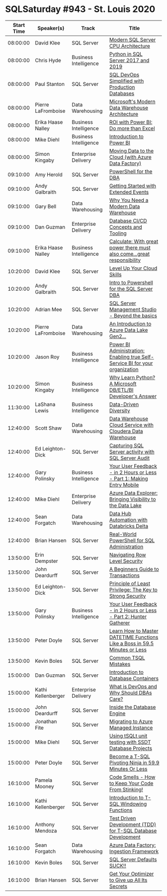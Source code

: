 # SQLSaturday #943 - St. Louis 2020
Start Time|Speaker(s)|Track|Title
---|---|---|---
08:00:00|David Klee|SQL Server|[Modern SQL Server CPU Architecture](100385.md)
08:00:00|Chris Hyde|Business Intelligence|[Python in SQL Server 2017 and 2019](100479.md)
08:00:00|Paul Stanton|SQL Server|[SQL DevOps Simplified with Production Databases](100527.md)
08:00:00|Pierre LaFromboise|Data Warehousing|[Microsoft's Modern Data Warehouse Architecture](100887.md)
08:00:00|Erika Haase Nalley|Business Intelligence|[ROI with Power BI: Do more than Excel](101099.md)
08:00:00|Mike Diehl|Business Intelligence|[Introduction to Power BI](101919.md)
08:00:00|Simon Kingaby|Enterprise Delivery|[Moving Data to the Cloud (with Azure Data Factory)](99914.md)
09:10:00|Amy Herold|SQL Server|[PowerShell for the DBA](100556.md)
09:10:00|Andy Galbraith|SQL Server|[Getting Started with Extended Events](100608.md)
09:10:00|Gary Bell|Data Warehousing|[Why You Need a Modern Data Warehouse](100844.md)
09:10:00|Dan Guzman|Enterprise Delivery|[Database CI/CD Concepts and Tooling](100875.md)
09:10:00|Erika Haase Nalley|Business Intelligence|[Calculate: With great power there must also come...great responsibility](101100.md)
10:20:00|David Klee|SQL Server|[Level Up Your Cloud Skills](100384.md)
10:20:00|Andy Galbraith|SQL Server|[Intro to Powershell for the SQL Server DBA](100610.md)
10:20:00|Adrian Mee|SQL Server|[SQL Server Management Studio - Beyond the basics](100686.md)
10:20:00|Pierre LaFromboise|Data Warehousing|[An Introduction to Azure Data Lake Gen2...](100806.md)
10:20:00|Jason Roy|Business Intelligence|[Power BI Administration: Enabling true Self-Service BI for your organization](100890.md)
10:20:00|Simon Kingaby|Business Intelligence|[Why Learn Python?  A Microsoft DB/ETL/BI Developer's Answer](99915.md)
11:30:00|LaShana Lewis|Business Intelligence|[Data-Driven Diversity](100539.md)
12:40:00|Scott Shaw|Data Warehousing|[Data Warehouse Cloud Service with Cloudera Data Warehouse](100521.md)
12:40:00|Ed Leighton-Dick|SQL Server|[Capturing SQL Server activity with SQL Server Audit](101071.md)
12:40:00|Gary Polinsky|Business Intelligence|[Your User Feedback - in 2 Hours or Less - Part 1: Making Entry Mobile](101684.md)
12:40:00|Mike Diehl|Enterprise Delivery|[Azure Data Explorer: Bringing Visibility to the Data Lake](101915.md)
12:40:00|Sean Forgatch|Data Warehousing|[Data Hub Automation with Databricks Delta](99919.md)
12:40:00|Brian Hansen|SQL Server|[Real-World PowerShell for SQL Administration](99964.md)
13:50:00|Erin Dempster|SQL Server|[Navigating Row Level Security](100232.md)
13:50:00|John Deardurff|SQL Server|[A Beginners Guide to Transactions](101051.md)
13:50:00|Ed Leighton-Dick|SQL Server|[Principle of Least Privilege: The Key to Strong Security](101074.md)
13:50:00|Gary Polinsky|Business Intelligence|[Your User Feedback - in 2 Hours or Less - Part 2: Hunter Gatherer](101685.md)
13:50:00|Peter Doyle|SQL Server|[Learn How to Master DATETIME Functions Like a Boss in 59.5 Minutes or Less](99816.md)
13:50:00|Kevin Boles|SQL Server|[Common TSQL Mistakes](99947.md)
15:00:00|Dan Guzman|SQL Server|[Introduction to Database Containers](100874.md)
15:00:00|Kathi Kellenberger|Enterprise Delivery|[What is DevOps and Why Should DBAs Care?](100983.md)
15:00:00|John Deardurff|SQL Server|[Inside the Database Engine](101050.md)
15:00:00|Jonathan Fite|SQL Server|[Migrating to Azure Managed Instance](101907.md)
15:00:00|Mike Diehl|SQL Server|[Using tSQLt unit testing with SSDT Database Projects](101918.md)
15:00:00|Peter Doyle|SQL Server|[Become a T-SQL Pivoting Ninja in 59.9 Minutes Or Less](99770.md)
16:10:00|Pamela Mooney|SQL Server|[Code Smells - How to Keep Your Code From Stinking!](100249.md)
16:10:00|Kathi Kellenberger|SQL Server|[Introduction to T-SQL Windowing Functions](100542.md)
16:10:00|Anthony Mendoza|SQL Server|[Test Driven Development (TDD) for T-SQL Database Development](99710.md)
16:10:00|Sean Forgatch|Data Warehousing|[Azure Data Factory: Ingestion Framework](99918.md)
16:10:00|Kevin Boles|SQL Server|[SQL Server Defaults SUCK!!](99946.md)
16:10:00|Brian Hansen|SQL Server|[Get Your Optimizer to Give up All Its Secrets](99965.md)

